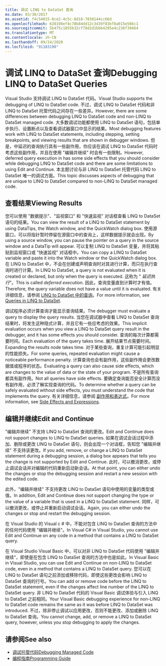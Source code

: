 ```yaml
---
title: 调试 LINQ to DataSet 查询
ms.date: 03/30/2017
ms.assetid: f4c54015-8ce2-4c5c-8d18-7038144cc66d
ms.openlocfilehash: 638198ef4c78b84dd12c3d39f83bf8a015e566c1
ms.sourcegitcommit: 5b475c1855b32cf78d2d1bbb4295e4c236f39464
ms.translationtype: MT
ms.contentlocale: zh-CN
ms.lasthandoff: 09/24/2020
ms.locfileid: "91183190"
---
```

# <a name="debugging-linq-to-dataset-queries"></a><span data-ttu-id="7d389-102">调试 LINQ to DataSet 查询</span><span class="sxs-lookup"><span data-stu-id="7d389-102">Debugging LINQ to DataSet Queries</span></span>

<span data-ttu-id="7d389-103">Visual Studio 支持调试 LINQ to DataSet 代码。</span><span class="sxs-lookup"><span data-stu-id="7d389-103">Visual Studio supports the debugging of LINQ to DataSet code.</span></span> <span data-ttu-id="7d389-104">不过，调试 LINQ to DataSet 代码和非 LINQ to DataSet 托管代码之间存在一些差异。</span><span class="sxs-lookup"><span data-stu-id="7d389-104">However, there are some differences between debugging LINQ to DataSet code and non-LINQ to DataSet managed code.</span></span> <span data-ttu-id="7d389-105">大多数调试功能都使用 LINQ to DataSet 语句，包括单步执行、设置断点以及查看调试器窗口中显示的结果。</span><span class="sxs-lookup"><span data-stu-id="7d389-105">Most debugging features work with LINQ to DataSet statements, including stepping, setting breakpoints, and viewing results that are shown in debugger windows.</span></span> <span data-ttu-id="7d389-106">但是，中延迟的查询执行具有一些副作用，你应该在调试 LINQ to DataSet 代码时考虑这些副作用，并且在使用 "编辑并继续" 时会有一些限制。</span><span class="sxs-lookup"><span data-stu-id="7d389-106">However, deferred query execution in has some side effects that you should consider while debugging LINQ to DataSet code and there are some limitations to using Edit and Continue.</span></span> <span data-ttu-id="7d389-107">本主题讨论与非 LINQ to DataSet 托管代码 LINQ to DataSet 唯一的调试方面。</span><span class="sxs-lookup"><span data-stu-id="7d389-107">This topic discusses aspects of debugging that are unique to LINQ to DataSet compared to non-LINQ to DataSet managed code.</span></span>  
  
## <a name="viewing-results"></a><span data-ttu-id="7d389-108">查看结果</span><span class="sxs-lookup"><span data-stu-id="7d389-108">Viewing Results</span></span>  

 <span data-ttu-id="7d389-109">您可以使用 "数据提示"、"监视窗口" 和 "快速监视" 对话框查看 LINQ to DataSet 语句的结果。</span><span class="sxs-lookup"><span data-stu-id="7d389-109">You can view the result of a LINQ to DataSet statement by using DataTips, the Watch window, and the QuickWatch dialog box.</span></span> <span data-ttu-id="7d389-110">使用源窗口，可以将指针暂时停留在源窗口中的查询上，这样数据提示就会出现。</span><span class="sxs-lookup"><span data-stu-id="7d389-110">By using a source window, you can pause the pointer on a query in the source window and a DataTip will appear.</span></span> <span data-ttu-id="7d389-111">可以复制 LINQ to DataSet 变量，并将其粘贴到监视窗口或 "快速监视" 对话框中。</span><span class="sxs-lookup"><span data-stu-id="7d389-111">You can copy a LINQ to DataSet variable and paste it into the Watch window or the QuickWatch dialog box.</span></span> <span data-ttu-id="7d389-112">在 LINQ to DataSet 中，不会在创建或声明查询时对其进行计算，而只在执行查询时进行计算。</span><span class="sxs-lookup"><span data-stu-id="7d389-112">In LINQ to DataSet, a query is not evaluated when it is created or declared, but only when the query is executed.</span></span> <span data-ttu-id="7d389-113">这称为 " *延迟执行*"。</span><span class="sxs-lookup"><span data-stu-id="7d389-113">This is called *deferred execution*.</span></span> <span data-ttu-id="7d389-114">因此，查询变量直到计算时才有值。</span><span class="sxs-lookup"><span data-stu-id="7d389-114">Therefore, the query variable does not have a value until it is evaluated.</span></span> <span data-ttu-id="7d389-115">有关详细信息，请参阅 [LINQ to DataSet 中的查询](queries-in-linq-to-dataset.md)。</span><span class="sxs-lookup"><span data-stu-id="7d389-115">For more information, see [Queries in LINQ to DataSet](queries-in-linq-to-dataset.md).</span></span>  
  
 <span data-ttu-id="7d389-116">调试程序必须计算查询才能显示查询结果。</span><span class="sxs-lookup"><span data-stu-id="7d389-116">The debugger must evaluate a query to display the query results.</span></span> <span data-ttu-id="7d389-117">当您在调试器中查看 LINQ to DataSet 查询结果时，将发生这种隐式计算，并且它有一些应考虑的效果。</span><span class="sxs-lookup"><span data-stu-id="7d389-117">This implicit evaluation occurs when you view a LINQ to DataSet query result in the debugger, and it has some effects you should consider.</span></span> <span data-ttu-id="7d389-118">查询的每次计算都需要时间。</span><span class="sxs-lookup"><span data-stu-id="7d389-118">Each evaluation of the query takes time.</span></span> <span data-ttu-id="7d389-119">展开结果节点需要时间。</span><span class="sxs-lookup"><span data-stu-id="7d389-119">Expanding the results node takes time.</span></span> <span data-ttu-id="7d389-120">对于某些查询，重复计算可能引起明显的性能损失。</span><span class="sxs-lookup"><span data-stu-id="7d389-120">For some queries, repeated evaluation might cause a noticeable performance penalty.</span></span> <span data-ttu-id="7d389-121">计算查询也会有副作用，这些副作用会更改数据值或程序的状态。</span><span class="sxs-lookup"><span data-stu-id="7d389-121">Evaluating a query can also cause side effects, which are changes to the value of data or the state of your program.</span></span> <span data-ttu-id="7d389-122">不是所有查询都具有副作用。</span><span class="sxs-lookup"><span data-stu-id="7d389-122">Not all queries have side effects.</span></span> <span data-ttu-id="7d389-123">要确定查询能否安全计算而没有副作用，必须了解实现查询的代码。</span><span class="sxs-lookup"><span data-stu-id="7d389-123">To determine whether a query can be safely evaluated without side effects, you must understand the code that implements the query.</span></span> <span data-ttu-id="7d389-124">有关详细信息，请参阅 [副作用和表达式](/previous-versions/visualstudio/visual-studio-2013/a7a250bs(v=vs.120))。</span><span class="sxs-lookup"><span data-stu-id="7d389-124">For more information, see [Side Effects and Expressions](/previous-versions/visualstudio/visual-studio-2013/a7a250bs(v=vs.120)).</span></span>  
  
## <a name="edit-and-continue"></a><span data-ttu-id="7d389-125">编辑并继续</span><span class="sxs-lookup"><span data-stu-id="7d389-125">Edit and Continue</span></span>  

 <span data-ttu-id="7d389-126">"编辑并继续" 不支持 LINQ to DataSet 查询的更改。</span><span class="sxs-lookup"><span data-stu-id="7d389-126">Edit and Continue does not support changes to LINQ to DataSet queries.</span></span> <span data-ttu-id="7d389-127">如果在调试会话过程中添加、删除或更改 LINQ to DataSet 语句，则会出现一个对话框，告知您 "编辑并继续" 不支持该更改。</span><span class="sxs-lookup"><span data-stu-id="7d389-127">If you add, remove, or change a LINQ to DataSet statement during a debugging session, a dialog box appears that tells you the change is not supported by Edit and Continue.</span></span> <span data-ttu-id="7d389-128">此时，可以撤消更改，或停止调试会话并对编辑的代码重新启动新会话。</span><span class="sxs-lookup"><span data-stu-id="7d389-128">At that point, you can either undo the changes or stop the debugging session and restart a new session with the edited code.</span></span>  
  
 <span data-ttu-id="7d389-129">此外，"编辑并继续" 不支持更改 LINQ to DataSet 语句中使用的变量的类型或值。</span><span class="sxs-lookup"><span data-stu-id="7d389-129">In addition, Edit and Continue does not support changing the type or the value of a variable that is used in a LINQ to DataSet statement.</span></span> <span data-ttu-id="7d389-130">同样，可以撤消更改，或停止并重新启动调试会话。</span><span class="sxs-lookup"><span data-stu-id="7d389-130">Again, you can either undo the changes or stop and restart the debugging session.</span></span>  
  
 <span data-ttu-id="7d389-131">在 Visual Studio 的 Visual c # 中，不能对包含 LINQ to DataSet 查询的方法中的任何代码使用 "编辑并继续"。</span><span class="sxs-lookup"><span data-stu-id="7d389-131">In Visual C# in Visual Studio, you cannot use Edit and Continue on any code in a method that contains a LINQ to DataSet query.</span></span>  
  
 <span data-ttu-id="7d389-132">在 Visual Studio Visual Basic 中，可以对非 LINQ to DataSet 代码使用 "编辑并继续"，即使是在包含 LINQ to DataSet 查询的方法中也是如此。</span><span class="sxs-lookup"><span data-stu-id="7d389-132">In Visual Basic in Visual Studio, you can use Edit and Continue on non-LINQ to DataSet code, even in a method that contains a LINQ to DataSet query.</span></span> <span data-ttu-id="7d389-133">您可以在 LINQ to DataSet 语句之前添加或移除代码，即使这些更改会影响 LINQ to DataSet 查询的行号。</span><span class="sxs-lookup"><span data-stu-id="7d389-133">You can add or remove code before the LINQ to DataSet statement, even if the changes affect line number of the LINQ to DataSet query.</span></span> <span data-ttu-id="7d389-134">非 LINQ to DataSet 代码的 Visual Basic 调试体验与引入 LINQ to DataSet 之前相同。</span><span class="sxs-lookup"><span data-stu-id="7d389-134">Your Visual Basic debugging experience for non-LINQ to DataSet code remains the same as it was before LINQ to DataSet was introduced.</span></span> <span data-ttu-id="7d389-135">不过，除非停止调试以应用更改，否则不能更改、添加或删除 LINQ to DataSet 查询。</span><span class="sxs-lookup"><span data-stu-id="7d389-135">You cannot change, add, or remove a LINQ to DataSet query, however, unless you stop debugging to apply the changes.</span></span>  
  
## <a name="see-also"></a><span data-ttu-id="7d389-136">请参阅</span><span class="sxs-lookup"><span data-stu-id="7d389-136">See also</span></span>

- [<span data-ttu-id="7d389-137">调试托管代码</span><span class="sxs-lookup"><span data-stu-id="7d389-137">Debugging Managed Code</span></span>](/visualstudio/debugger/debugging-managed-code)
- [<span data-ttu-id="7d389-138">编程指南</span><span class="sxs-lookup"><span data-stu-id="7d389-138">Programming Guide</span></span>](programming-guide-linq-to-dataset.md)
